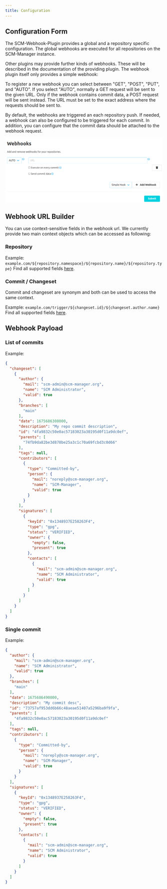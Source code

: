```yaml
---
title: Configuration
---
```

## Configuration Form
The SCM-Webhook-Plugin provides a global and a repository specific configuration. The global webhooks are executed for
all repositories on the SCM-Manager instance.

Other plugins may provide further kinds of webhooks. These will be described in the documentation of the providing plugin.
The webhook plugin itself only provides a simple webhook:

To register a new webhook you can select between "GET", "POST", "PUT", and "AUTO". If you select "AUTO", normally a GET
request will be sent to the given URL. Only if the webhook contains commit data, a POST request will be sent instead.
The URL must be set to the exact address where the requests should be sent to.

By default, the webhooks are triggered an each repository push. If needed, a webhook can also be configured to be
triggered for each commit. In addition, you can configure that the commit data should be attached to the webhook request.

![Webhook configuration](assets/config.png)

## Webhook URL Builder
You can use context-sensitive fields in the webhook url. We currently provide two main context objects which can be accessed as following:

### Repository

Example: `example.com/${repository.namespace}/${repository.name}/${repository.type}`
Find all supported fields [here](https://ecosystem.cloudogu.com/scm/repo/scm-manager-plugins/scm-el-plugin/code/sources/develop/src/main/java/com/cloudogu/scm/el/env/ImmutableEncodedRepository.java/).

### Commit / Changeset
Commit and changeset are synonym and both can be used to access the same context.

Example: `example.com/trigger/${changeset.id}/${changeset.author.name}`
Find all supported fields [here](https://ecosystem.cloudogu.com/scm/repo/scm-manager-plugins/scm-el-plugin/code/sources/develop/src/main/java/com/cloudogu/scm/el/env/ImmutableEncodedChangeset.java/).

## Webhook Payload
### List of commits

Example:
```json
{
  "changeset": [
    {
      "author": {
        "mail": "scm-admin@scm-manager.org",
        "name": "SCM Administrator",
        "valid": true
      },
      "branches": [
        "main"
      ],
      "date": 1675686308000,
      "description": "My repo commit description",
      "id": "4fa9832c50e0ac57183023a30195d0f11a9dc0ef",
      "parents": [
        "74fb9da82be3d878be25a3c1c70a69fcbd3c0d66"
      ],
      "tags": null,
      "contributors": [
        {
          "type": "Committed-by",
          "person": {
            "mail": "noreply@scm-manager.org",
            "name": "SCM-Manager",
            "valid": true
          }
        }
      ],
      "signatures": [
        {
          "keyId": "0x1348937E258263F4",
          "type": "gpg",
          "status": "VERIFIED",
          "owner": {
            "empty": false,
            "present": true
          },
          "contacts": [
            {
              "mail": "scm-admin@scm-manager.org",
              "name": "SCM Administrator",
              "valid": true
            }
          ]
        }
      ]
    }
  ]
}
```

### Single commit

Example:
```json
{
  "author": {
    "mail": "scm-admin@scm-manager.org",
    "name": "SCM Administrator",
    "valid": true
  },
  "branches": [
    "main"
  ],
  "date": 1675686490000,
  "description": "My commit desc",
  "id": "73757af953dd6b66c48aeae51407a5296ba9f9fa",
  "parents": [
    "4fa9832c50e0ac57183023a30195d0f11a9dc0ef"
  ],
  "tags": null,
  "contributors": [
    {
      "type": "Committed-by",
      "person": {
        "mail": "noreply@scm-manager.org",
        "name": "SCM-Manager",
        "valid": true
      }
    }
  ],
  "signatures": [
    {
      "keyId": "0x1348937E258263F4",
      "type": "gpg",
      "status": "VERIFIED",
      "owner": {
        "empty": false,
        "present": true
      },
      "contacts": [
        {
          "mail": "scm-admin@scm-manager.org",
          "name": "SCM Administrator",
          "valid": true
        }
      ]
    }
  ]
}
```
